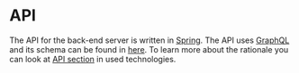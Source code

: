# API
The API for the back-end server is written in [Spring](https://spring.io). The API uses
[GraphQL](https://graphql.org/) and its schema can be found in [here](../../GraphleManager/src/main/resources/graphql/schema.graphqls).
To learn more about the rationale you can look at [API section](../technologies.md#api-spring) in used technologies.